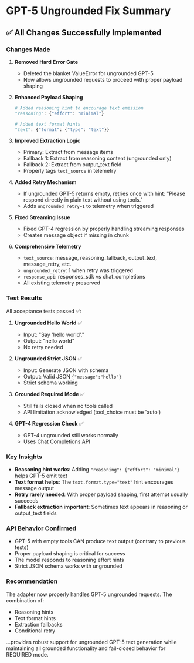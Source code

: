 # GPT-5 Ungrounded Fix Summary

## ✅ All Changes Successfully Implemented

### Changes Made

1. **Removed Hard Error Gate**
   - Deleted the blanket ValueError for ungrounded GPT-5
   - Now allows ungrounded requests to proceed with proper payload shaping

2. **Enhanced Payload Shaping**
   ```python
   # Added reasoning hint to encourage text emission
   "reasoning": {"effort": "minimal"}
   
   # Added text format hints
   "text": {"format": {"type": "text"}}
   ```

3. **Improved Extraction Logic**
   - Primary: Extract from message items
   - Fallback 1: Extract from reasoning content (ungrounded only)
   - Fallback 2: Extract from output_text field
   - Properly tags `text_source` in telemetry

4. **Added Retry Mechanism**
   - If ungrounded GPT-5 returns empty, retries once with hint:
     "Please respond directly in plain text without using tools."
   - Adds `ungrounded_retry=1` to telemetry when triggered

5. **Fixed Streaming Issue**
   - Fixed GPT-4 regression by properly handling streaming responses
   - Creates message object if missing in chunk

6. **Comprehensive Telemetry**
   - `text_source`: message, reasoning_fallback, output_text, message_retry, etc.
   - `ungrounded_retry`: 1 when retry was triggered
   - `response_api`: responses_sdk vs chat_completions
   - All existing telemetry preserved

### Test Results

All acceptance tests passed ✅:

1. **Ungrounded Hello World** ✅
   - Input: "Say 'hello world'."
   - Output: "hello world"
   - No retry needed

2. **Ungrounded Strict JSON** ✅
   - Input: Generate JSON with schema
   - Output: Valid JSON `{"message":"hello"}`
   - Strict schema working

3. **Grounded Required Mode** ✅
   - Still fails closed when no tools called
   - API limitation acknowledged (tool_choice must be 'auto')

4. **GPT-4 Regression Check** ✅
   - GPT-4 ungrounded still works normally
   - Uses Chat Completions API

### Key Insights

- **Reasoning hint works**: Adding `"reasoning": {"effort": "minimal"}` helps GPT-5 emit text
- **Text format helps**: The `text.format.type="text"` hint encourages message output
- **Retry rarely needed**: With proper payload shaping, first attempt usually succeeds
- **Fallback extraction important**: Sometimes text appears in reasoning or output_text fields

### API Behavior Confirmed

- GPT-5 with empty tools CAN produce text output (contrary to previous tests)
- Proper payload shaping is critical for success
- The model responds to reasoning effort hints
- Strict JSON schema works with ungrounded

### Recommendation

The adapter now properly handles GPT-5 ungrounded requests. The combination of:
- Reasoning hints
- Text format hints
- Extraction fallbacks
- Conditional retry

...provides robust support for ungrounded GPT-5 text generation while maintaining all grounded functionality and fail-closed behavior for REQUIRED mode.